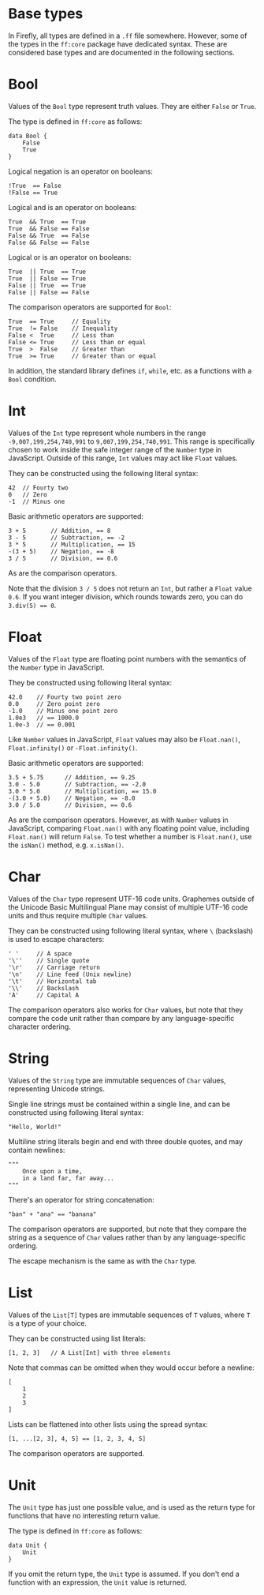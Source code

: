 # Base types

In Firefly, all types are defined in a `.ff` file somewhere. 
However, some of the types in the `ff:core` package have dedicated syntax.
These are considered base types and are documented in the following sections.


# Bool

Values of the `Bool` type represent truth values. They are either `False` or `True`.

The type is defined in `ff:core` as follows:

```firefly
data Bool {
    False
    True
}
```

Logical negation is an operator on booleans:

```firefly
!True  == False
!False == True
```

Logical and is an operator on booleans:

```firefly
True  && True  == True
True  && False == False
False && True  == False
False && False == False
```

Logical or is an operator on booleans:

```firefly
True  || True  == True
True  || False == True
False || True  == True
False || False == False
```

The comparison operators are supported for `Bool`:

```firefly
True  == True     // Equality
True  != False    // Inequality
False <  True     // Less than
False <= True     // Less than or equal
True  >  False    // Greater than
True  >= True     // Greater than or equal
```

In addition, the standard library defines `if`, `while`, etc. as a functions with a `Bool` condition.


# Int

Values of the `Int` type represent whole numbers in the range `-9,007,199,254,740,991` to `9,007,199,254,740,991`. This range is specifically chosen to work inside the safe integer range of the `Number` type in JavaScript. Outside of this range, `Int` values may act like `Float` values.

They can be constructed using the following literal syntax:

```firefly
42  // Fourty two
0   // Zero
-1  // Minus one
```

Basic arithmetic operators are supported:

```firefly
3 + 5       // Addition, == 8
3 - 5       // Subtraction, == -2
3 * 5       // Multiplication, == 15
-(3 + 5)    // Negation, == -8
3 / 5       // Division, == 0.6
```

As are the comparison operators.

Note that the division `3 / 5` does not return an `Int`, but rather a `Float` value `0.6`. If you want integer division, which rounds towards zero, you can do `3.div(5) == 0`.


# Float

Values of the `Float` type are floating point numbers with the semantics of the `Number` type in JavaScript.

They be constructed using following literal syntax:

```firefly
42.0    // Fourty two point zero
0.0     // Zero point zero
-1.0    // Minus one point zero
1.0e3   // == 1000.0
1.0e-3  // == 0.001
```

Like `Number` values in JavaScript, `Float` values may also be `Float.nan()`, `Float.infinity()` or `-Float.infinity()`.

Basic arithmetic operators are supported:

```firefly
3.5 + 5.75      // Addition, == 9.25
3.0 - 5.0       // Subtraction, == -2.0
3.0 * 5.0       // Multiplication, == 15.0
-(3.0 + 5.0)    // Negation, == -8.0
3.0 / 5.0       // Division, == 0.6
```

As are the comparison operators. 
However, as with `Number` values in JavaScript, comparing `Float.nan()` with any floating point value, including `Float.nan()` will return `False`.
To test whether a number is `Float.nan()`, use the `isNan()` method, e.g. `x.isNan()`.


# Char

Values of the `Char` type represent UTF-16 code units. 
Graphemes outside of the Unicode Basic Multilingual Plane may consist of multiple UTF-16 code units and thus require multiple `Char` values.

They can be constructed using following literal syntax, where `\` (backslash) is used to escape characters:

```firefly
' '     // A space
'\''    // Single quote
'\r'    // Carriage return
'\n'    // Line feed (Unix newline)
'\t'    // Horizontal tab
'\\'    // Backslash
'A'     // Capital A
```

The comparison operators also works for `Char` values, but note that they compare the code unit rather than compare by any language-specific character ordering.


# String

Values of the `String` type are immutable sequences of `Char` values, representing Unicode strings. 

Single line strings must be contained within a single line, and can be constructed using following literal syntax:

```firefly
"Hello, World!"
```

Multiline string literals begin and end with three double quotes, and may contain newlines:

```firefly
"""
    Once upon a time,
    in a land far, far away...
"""
```

There's an operator for string concatenation:

```firefly
"ban" + "ana" == "banana"
```

The comparison operators are supported, but note that they compare the string as a sequence of `Char` values rather than by any language-specific ordering.

The escape mechanism is the same as with the `Char` type.


# List

Values of the `List[T]` types are immutable sequences of `T` values, where `T` is a type of your choice.

They can be constructed using list literals:

```firefly
[1, 2, 3]   // A List[Int] with three elements
```

Note that commas can be omitted when they would occur before a newline:

```firefly
[
    1
    2
    3
]
```

Lists can be flattened into other lists using the spread syntax:

```firefly
[1, ...[2, 3], 4, 5] == [1, 2, 3, 4, 5]
```

The comparison operators are supported.


# Unit

The `Unit` type has just one possible value, and is used as the return type for functions that have no interesting return value.

The type is defined in `ff:core` as follows:

```firefly
data Unit {
    Unit
}
```

If you omit the return type, the `Unit` type is assumed. If you don't end a function with an expression, the `Unit` value is returned.
